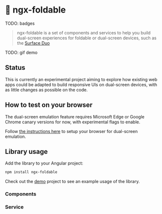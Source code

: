 # :book: ngx-foldable

TODO: badges

> ngx-foldable is a set of components and services to help you build dual-screen experiences for foldable or dual-screen devices, such as the [Surface Duo](https://docs.microsoft.com/dual-screen/web/?WT.mc_id=ngxfoldable-github-yolasors)

TODO: gif demo

## Status

This is currently an experimental project aiming to explore how existing web apps could be adapted to build responsive UIs on dual-screen devices, with as little changes as possible on the code.

## How to test on your browser

The dual-screen emulation feature requires Microsoft Edge or Google Chrome canary versions for now, with experimental flags to enable.

Follow [the instructions here](https://devblogs.microsoft.com/surface-duo/build-and-test-dual-screen-web-apps/?WT.mc_id=ngxfoldable-github-yolasors#build-and-test-on-the-desktop) to setup your browser for dual-screen emulation.

## Library usage

Add the library to your Angular project:

```sh
npm install ngx-foldable
```

Check out the [demo](./projects/demo) project to see an example usage of the library.

### Components

### Service

